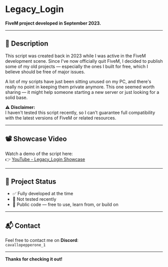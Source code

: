 # Legacy_Login

**FiveM project developed in September 2023.**

---

## 📝 Description

This script was created back in 2023 while I was active in the FiveM development scene. Since I've now officially quit FiveM, I decided to publish some of my old projects — especially the ones I built for free, which I believe should be free of major issues.

A lot of my scripts have just been sitting unused on my PC, and there's really no point in keeping them private anymore. This one seemed worth sharing — it might help someone starting a new server or just looking for a solid base.

⚠️ **Disclaimer:**  
I haven't tested this script recently, so I can't guarantee full compatibility with the latest versions of FiveM or related resources.

---

## 📽️ Showcase Video

Watch a demo of the script here:  
👉 [YouTube - Legacy_Login Showcase](https://www.youtube.com/watch?v=RKSWnOnR0n4)

---

## 📂 Project Status

- ✅ Fully developed at the time
- 🧪 Not tested recently
- 📖 Public code — free to use, learn from, or build on

---

## 📬 Contact

Feel free to contact me on **Discord**:  
`cavallopepperone_1`

---

**Thanks for checking it out!**
